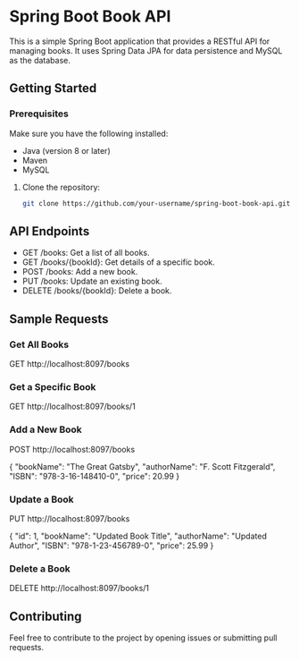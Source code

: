 # Spring Boot Book API

This is a simple Spring Boot application that provides a RESTful API for managing books. It uses Spring Data JPA for data persistence and MySQL as the database.
## Getting Started

### Prerequisites

Make sure you have the following installed:

- Java (version 8 or later)
- Maven
- MySQL
1. Clone the repository:

   ```bash
   git clone https://github.com/your-username/spring-boot-book-api.git

## API Endpoints
- GET /books: Get a list of all books.
- GET /books/{bookId}: Get details of a specific book.
- POST /books: Add a new book.
- PUT /books: Update an existing book.
- DELETE /books/{bookId}: Delete a book.

## Sample Requests
### Get All Books
GET http://localhost:8097/books
### Get a Specific Book
GET http://localhost:8097/books/1
### Add a New Book
POST http://localhost:8097/books

{
  "bookName": "The Great Gatsby",
  "authorName": "F. Scott Fitzgerald",
  "ISBN": "978-3-16-148410-0",
  "price": 20.99
}
### Update a Book
PUT http://localhost:8097/books

{
  "id": 1,
  "bookName": "Updated Book Title",
  "authorName": "Updated Author",
  "ISBN": "978-1-23-456789-0",
  "price": 25.99
}
### Delete a Book
DELETE http://localhost:8097/books/1

## Contributing
Feel free to contribute to the project by opening issues or submitting pull requests.
